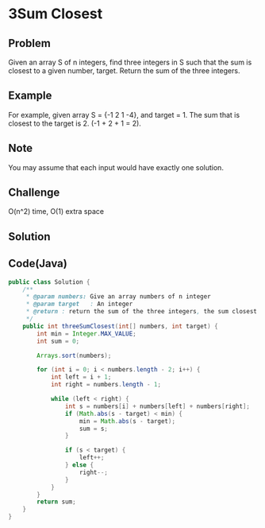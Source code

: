 3Sum Closest
============

Problem
-------

Given an array S of n integers, find three integers in S such that the sum is closest to a given number, target. Return the sum of the three integers.

Example
-------

For example, given array S = {-1 2 1 -4}, and target = 1. The sum that is closest to the target is 2. (-1 + 2 + 1 = 2).

Note
---------

You may assume that each input would have exactly one solution.

Challenge
---------

O(n^2) time, O(1) extra space

Solution
--------


Code(Java)
----------

```java
public class Solution {
    /**
     * @param numbers: Give an array numbers of n integer
     * @param target   : An integer
     * @return : return the sum of the three integers, the sum closest target.
     */
    public int threeSumClosest(int[] numbers, int target) {
        int min = Integer.MAX_VALUE;
        int sum = 0;

        Arrays.sort(numbers);

        for (int i = 0; i < numbers.length - 2; i++) {
            int left = i + 1;
            int right = numbers.length - 1;

            while (left < right) {
                int s = numbers[i] + numbers[left] + numbers[right];
                if (Math.abs(s - target) < min) {
                    min = Math.abs(s - target);
                    sum = s;
                }

                if (s < target) {
                    left++;
                } else {
                    right--;
                }
            }
        }
        return sum;
    }
}

```